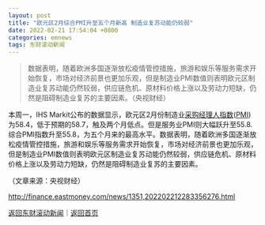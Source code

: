 ```yaml
---
layout: post
title: "欧元区2月综合PMI升至五个月新高 制造业复苏动能仍较弱"
date: 2022-02-21 17:54:04 +0800
categories: emnews
tags: 东财滚动新闻
---
```

> 数据表明，随着欧洲多国逐渐放松疫情管控措施，旅游和娱乐等服务需求开始恢复，市场对经济前景也更加乐观，但是制造业PMI数值则表明欧元区制造业复苏动能仍然较弱，供应链危机、原材料价格上涨以及劳动力短缺，仍然是阻碍制造业复苏的主要因素。（央视财经）

<p>本周一，IHS Markit公布的数据显示，欧元区2月份制造业<span id="Info.341"><a href="http://data.eastmoney.com/cjsj/pmi.html" class="infokey">采购经理人指数</a></span>(<span id="Info.340"><a href="http://data.eastmoney.com/cjsj/pmi.html" class="infokey">PMI</a></span>)为58.4，低于预期的58.7，触及两个月低点。但是服务业PMI则大幅跃升至55.8.综合PMI指数升至55.8，为五个月来的最高水平。数据表明，随着欧洲多国逐渐放松疫情管控措施，旅游和娱乐等服务需求开始恢复，市场对经济前景也更加乐观，但是制造业PMI数值则表明欧元区制造业复苏动能仍然较弱，供应链危机、原材料价格上涨以及劳动力短缺，仍然是阻碍制造业复苏的主要因素。</p><p class="em_media">（文章来源：央视财经）</p>

<http://finance.eastmoney.com/news/1351,202202212283356276.html>

[返回东财滚动新闻](//finews.withounder.com/emnews/)｜[返回首页](//finews.withounder.com/)